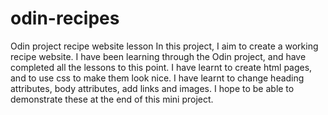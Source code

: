 # odin-recipes
Odin project recipe website lesson
In this project, I aim to create a working recipe website. 
I have been learning through the Odin project, 
and have completed all the lessons to this point. 
I have learnt to create html pages, and to use css to make them look nice. 
I have learnt to change heading attributes, body attributes,
add links and images. 
I hope to be able to demonstrate these at the end of this mini project. 
